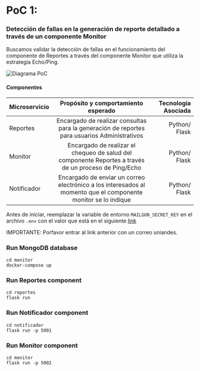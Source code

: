 # PoC 1: 
### Detección de fallas en la generación de reporte detallado a través de un componente Monitor


Buscamos validar la detección de fallas en el funcionamiento del componente de Reportes a través del componente Monitor que utiliza la estrategia Echo/Ping.  
  
    

![Diagrama PoC](https://user-images.githubusercontent.com/83253644/133001721-03ad018d-1550-4dde-835b-3400b93ef945.png)


  
#### Componentes

| Microservicio      | Propósito y comportamiento esperado | Tecnología Asociada |
| :---        |    :----:   |          ---: |
| Reportes      | Encargado de realizar consultas para la generación de reportes para usuarios Administrativos        | Python/ Flask   |
| Monitor   | Encargado de realizar el chequeo de salud del componente Reportes a través de un proceso de Ping/Echo        | Python/ Flask      |
| Notificador   | Encargado de enviar un correo electrónico a los interesados al momento que el componente monitor se lo indique         | Python/ Flask      |

Antes de iniciar, reemplazar la variable de entorno `MAILGUN_SECRET_KEY` en el archivo `.env` con el valor que está en el siguiente [link](https://uniandes-my.sharepoint.com/:w:/g/personal/as_santamaria_uniandes_edu_co/EWVbiOpATw5HuNX-JdiR1soB-eoXnQgxr3SlTZm3IWzPdA?e=zSvem2 )

IMPORTANTE: Porfavor entrar al link anterior con un correo uniandes.

### Run MongoDB database
```
cd monitor
docker-compose up
```
    

### Run Reportes component
```
cd reportes
flask run
```

### Run Notificador component
```
cd notificador
flask run -p 5001
```

### Run Monitor component
```
cd monitor
flask run -p 5002
```
